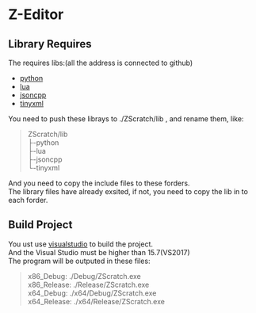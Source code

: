 [python]: https://github.com/python/cpython "github-cpython"
[lua]: https://github.com/lua/lua "lua"
[jsoncpp]: https://github.com/open-source-parsers/jsoncpp "jsoncpp"
[tinyxml]: https://github.com/icebreaker/TinyXML "tinyxml"
[visualstudio]: https://www.visualstudio.com/ "Visual Studio"

Z-Editor
=====

Library Requires
-----
The requires libs:(all the address is connected to github)
- [python]
- [lua]
- [jsoncpp]
- [tinyxml]

You need to push these librays to ./ZScratch/lib , and rename them, like:  
> ZScratch/lib  
>   ├-python  
>   ├-lua  
>   ├-jsoncpp  
>   └-tinyxml  

And you need to copy the include files to these forders.  
The library files have already exsited, if not, you need to copy the lib in to each forder.  

Build Project
-----
You ust use [visualstudio] to build the project.  
And the Visual Studio must be higher than 15.7(VS2017)  
The program will be outputed in these files:  
> x86_Debug:    ./Debug/ZScratch.exe  
> x86_Release:  ./Release/ZScratch.exe  
> x64_Debug:    ./x64/Debug/ZScratch.exe  
> x64_Release:  ./x64/Release/ZScratch.exe  
  
